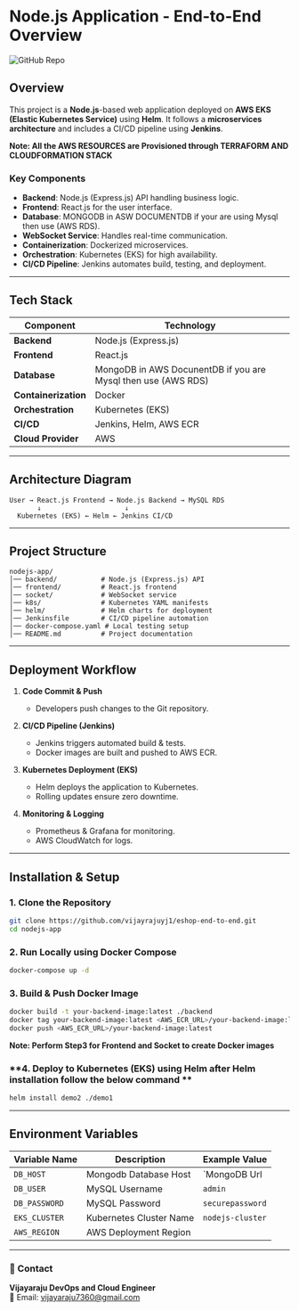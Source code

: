 # **Node.js Application - End-to-End Overview**  

![GitHub Repo](https://img.shields.io/badge/GitHub-Repository-blue?style=for-the-badge&logo=github)

## **Overview**  
This project is a **Node.js**-based web application deployed on **AWS EKS (Elastic Kubernetes Service)** using **Helm**. It follows a **microservices architecture** and includes a CI/CD pipeline using **Jenkins**.  

**Note: All the AWS RESOURCES are Provisioned through TERRAFORM AND CLOUDFORMATION STACK**


### **Key Components**  
- **Backend**: Node.js (Express.js) API handling business logic.  
- **Frontend**: React.js for the user interface.  
- **Database**: MONGODB in ASW DOCUMENTDB if your are using Mysql then use  (AWS RDS).  
- **WebSocket Service**: Handles real-time communication.  
- **Containerization**: Dockerized microservices.  
- **Orchestration**: Kubernetes (EKS) for high availability.  
- **CI/CD Pipeline**: Jenkins automates build, testing, and deployment.  

---

## **Tech Stack**  
| Component     | Technology |
|--------------|------------|
| **Backend**  | Node.js (Express.js) |
| **Frontend** | React.js |
| **Database** | MongoDB in AWS DocunentDB if you are Mysql then use  (AWS RDS) |
| **Containerization** | Docker |
| **Orchestration** | Kubernetes (EKS) |
| **CI/CD** | Jenkins, Helm, AWS ECR |
| **Cloud Provider** | AWS | US-EAST-1 

---

## **Architecture Diagram**  

```
User → React.js Frontend → Node.js Backend → MySQL RDS
       ↓                     ↓
  Kubernetes (EKS) ← Helm ← Jenkins CI/CD
```

---

## **Project Structure**  

```
nodejs-app/
│── backend/           # Node.js (Express.js) API
│── frontend/          # React.js frontend
│── socket/            # WebSocket service
│── k8s/               # Kubernetes YAML manifests
│── helm/              # Helm charts for deployment
│── Jenkinsfile        # CI/CD pipeline automation
│── docker-compose.yaml # Local testing setup
│── README.md          # Project documentation
```

---

## **Deployment Workflow**  

1. **Code Commit & Push**  
   - Developers push changes to the Git repository.  

2. **CI/CD Pipeline (Jenkins)**  
   - Jenkins triggers automated build & tests.  
   - Docker images are built and pushed to AWS ECR.  

3. **Kubernetes Deployment (EKS)**  
   - Helm deploys the application to Kubernetes.  
   - Rolling updates ensure zero downtime.  

4. **Monitoring & Logging**  
   - Prometheus & Grafana for monitoring.  
   - AWS CloudWatch for logs.  

---

## **Installation & Setup**  

### **1. Clone the Repository**  
```bash
git clone https://github.com/vijayrajuyj1/eshop-end-to-end.git
cd nodejs-app
```

### **2. Run Locally using Docker Compose**  
```bash
docker-compose up -d
```

### **3. Build & Push Docker Image**  
```bash
docker build -t your-backend-image:latest ./backend
docker tag your-backend-image:latest <AWS_ECR_URL>/your-backend-image:latest
docker push <AWS_ECR_URL>/your-backend-image:latest
```
**Note: Perform Step3 for Frontend and Socket to create Docker images**

### **4. Deploy to Kubernetes (EKS) using Helm after Helm installation follow the below command **  
```bash
helm install demo2 ./demo1
```

---

## **Environment Variables**  

| Variable Name       | Description                        | Example Value |
|---------------------|-----------------------------------|--------------|
| `DB_HOST`          | Mongodb Database Host               | `MongoDB Url |
| `DB_USER`          | MySQL Username                    | `admin` |
| `DB_PASSWORD`      | MySQL Password                    | `securepassword` |
| `EKS_CLUSTER`      | Kubernetes Cluster Name           | `nodejs-cluster` |
| `AWS_REGION`       | AWS Deployment Region



---

### 📩 Contact

**Vijayaraju DevOps and Cloud Engineer**  
📧 Email: [vijayaraju7360@gmail.com](mailto:vijayaraju7360@gmail.com)
